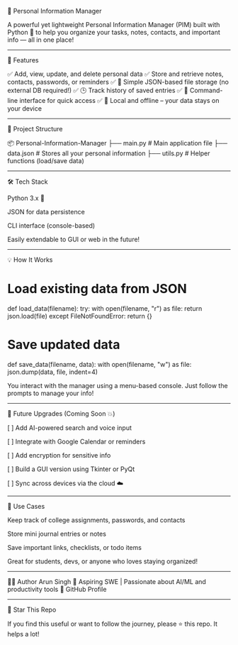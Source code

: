 🧠 Personal Information Manager

A powerful yet lightweight Personal Information Manager (PIM) built with Python 🐍 to help you organize your tasks, notes, contacts, and important info — all in one place!


---

🚀 Features

✅ Add, view, update, and delete personal data
✅ Store and retrieve notes, contacts, passwords, or reminders
✅ 📂 Simple JSON-based file storage (no external DB required!)
✅ 🕒 Track history of saved entries
✅ 📜 Command-line interface for quick access
✅ 🔐 Local and offline – your data stays on your device


---

📁 Project Structure

📦 Personal-Information-Manager
├── main.py               # Main application file
├── data.json             # Stores all your personal information
├── utils.py              # Helper functions (load/save data)


---

🛠️ Tech Stack

Python 3.x 🐍

JSON for data persistence

CLI interface (console-based)

Easily extendable to GUI or web in the future!



---

💡 How It Works

# Load existing data from JSON
def load_data(filename):
    try:
        with open(filename, "r") as file:
            return json.load(file)
    except FileNotFoundError:
        return {}

# Save updated data
def save_data(filename, data):
    with open(filename, "w") as file:
        json.dump(data, file, indent=4)

You interact with the manager using a menu-based console. Just follow the prompts to manage your info!


---

🔄 Future Upgrades (Coming Soon 💥)

[ ] Add AI-powered search and voice input

[ ] Integrate with Google Calendar or reminders

[ ] Add encryption for sensitive info

[ ] Build a GUI version using Tkinter or PyQt

[ ] Sync across devices via the cloud ☁️



---

🤖 Use Cases

Keep track of college assignments, passwords, and contacts

Store mini journal entries or notes

Save important links, checklists, or todo items

Great for students, devs, or anyone who loves staying organized!



---

🧑‍💻 Author
Arun Singh 
💼 Aspiring SWE | Passionate about AI/ML and productivity tools
📌 GitHub Profile


---

🌟 Star This Repo

If you find this useful or want to follow the journey, please ⭐ this repo. It helps a lot!